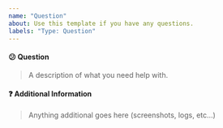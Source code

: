 ```yaml
---
name: "Question"
about: Use this template if you have any questions.
labels: "Type: Question"
---
```


#### :confused: Question

> A description of what you need help with.

#### :question: Additional Information

> Anything additional goes here (screenshots, logs, etc...)

